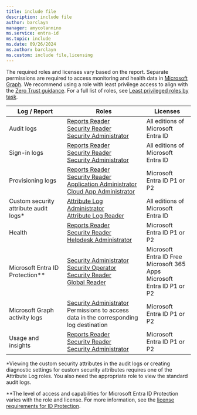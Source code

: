 ```yaml
---
title: include file
description: include file
author: barclayn
manager: amycolannino
ms.service: entra-id
ms.topic: include
ms.date: 09/26/2024
ms.author: barclayn
ms.custom: include file,licensing
---
```


The required roles and licenses vary based on the report. Separate permissions are required to access monitoring and health data in [Microsoft Graph](/graph/permissions-overview). We recommend using a role with least privilege access to align with the [Zero Trust guidance](/security/zero-trust/zero-trust-overview). For a full list of roles, see [Least privileged roles by task](../identity/role-based-access-control/delegate-by-task.md).

| Log / Report | Roles | Licenses |
|--|--|--|
| Audit logs | [Reports Reader](../identity/role-based-access-control/permissions-reference.md#reports-reader)<br>[Security Reader](../identity/role-based-access-control/permissions-reference.md#security-reader)<br>[Security Administrator](../identity/role-based-access-control/permissions-reference.md#security-administrator) | All editions of Microsoft Entra ID |
| Sign-in logs | [Reports Reader](../identity/role-based-access-control/permissions-reference.md#reports-reader)<br>[Security Reader](../identity/role-based-access-control/permissions-reference.md#security-reader)<br>[Security Administrator](../identity/role-based-access-control/permissions-reference.md#security-administrator) | All editions of Microsoft Entra ID |
| Provisioning logs | [Reports Reader](../identity/role-based-access-control/permissions-reference.md#reports-reader)<br>[Security Reader](../identity/role-based-access-control/permissions-reference.md#security-reader)<br>[Application Administrator](../identity/role-based-access-control/permissions-reference.md#application-administrator)<br>[Cloud App Administrator](../identity/role-based-access-control/permissions-reference.md#cloud-application-administrator) | Microsoft Entra ID P1 or P2 |
| Custom security attribute audit logs* | [Attribute Log Administrator](../identity/role-based-access-control/permissions-reference.md#attribute-log-administrator)<br>[Attribute Log Reader](../identity/role-based-access-control/permissions-reference.md#attribute-log-reader) | All editions of Microsoft Entra ID |
| Health | [Reports Reader](../identity/role-based-access-control/permissions-reference.md#reports-reader)<br>[Security Reader](../identity/role-based-access-control/permissions-reference.md#security-reader)<br>[Helpdesk Administrator](../identity/role-based-access-control/permissions-reference.md#helpdesk-administrator) | Microsoft Entra ID P1 or P2 |
| Microsoft Entra ID Protection** | [Security Administrator](../identity/role-based-access-control/permissions-reference.md#security-administrator)<br>[Security Operator](../identity/role-based-access-control/permissions-reference.md#security-operator)<br>[Security Reader](../identity/role-based-access-control/permissions-reference.md#security-reader)<br>[Global Reader](../identity/role-based-access-control/permissions-reference.md#global-reader)<br> | Microsoft Entra ID Free<br>Microsoft 365 Apps<br>Microsoft Entra ID P1 or P2 |
| Microsoft Graph activity logs | [Security Administrator](../identity/role-based-access-control/permissions-reference.md#security-administrator)<br>Permissions to access data in the corresponding log destination | Microsoft Entra ID P1 or P2 |
| Usage and insights | [Reports Reader](../identity/role-based-access-control/permissions-reference.md#reports-reader)<br>[Security Reader](../identity/role-based-access-control/permissions-reference.md#security-reader)<br>[Security Administrator](../identity/role-based-access-control/permissions-reference.md#security-administrator) | Microsoft Entra ID P1 or P2 |

*Viewing the custom security attributes in the audit logs or creating diagnostic settings for custom security attributes requires one of the Attribute Log roles. You also need the appropriate role to view the standard audit logs.

**The level of access and capabilities for Microsoft Entra ID Protection varies with the role and license. For more information, see the [license requirements for ID Protection](~/id-protection/overview-identity-protection.md#license-requirements).